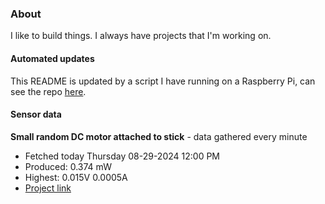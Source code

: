 ### About
I like to build things. I always have projects that I'm working on.

#### Automated updates
This README is updated by a script I have running on a Raspberry Pi, can see the repo [here](https://github.com/jdc-cunningham/raspi-git-repo-updater).

#### Sensor data


**Small random DC motor attached to stick** - data gathered every minute
- Fetched today Thursday 08-29-2024 12:00 PM
- Produced: 0.374 mW
- Highest: 0.015V 0.0005A
- [Project link](https://github.com/jdc-cunningham/turbine-raspi)